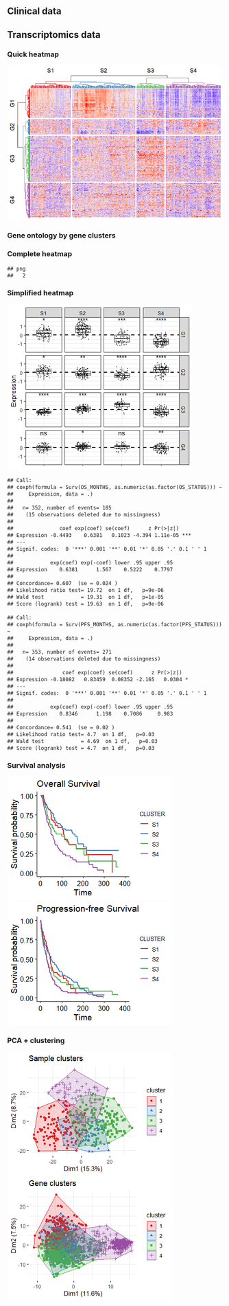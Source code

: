 ## Clinical data

## Transcriptomics data

### Quick heatmap

![](Report_DZ_metastasis_files/figure-markdown_strict/clustering-1.png)

### Gene ontology by gene clusters

### Complete heatmap

    ## png 
    ##   2

### Simplified heatmap

![](Report_DZ_metastasis_files/figure-markdown_strict/boxplot-1.png)

    ## Call:
    ## coxph(formula = Surv(OS_MONTHS, as.numeric(as.factor(OS_STATUS))) ~ 
    ##     Expression, data = .)
    ## 
    ##   n= 352, number of events= 185 
    ##    (15 observations deleted due to missingness)
    ## 
    ##               coef exp(coef) se(coef)      z Pr(>|z|)    
    ## Expression -0.4493    0.6381   0.1023 -4.394 1.11e-05 ***
    ## ---
    ## Signif. codes:  0 '***' 0.001 '**' 0.01 '*' 0.05 '.' 0.1 ' ' 1
    ## 
    ##            exp(coef) exp(-coef) lower .95 upper .95
    ## Expression    0.6381      1.567    0.5222    0.7797
    ## 
    ## Concordance= 0.607  (se = 0.024 )
    ## Likelihood ratio test= 19.72  on 1 df,   p=9e-06
    ## Wald test            = 19.31  on 1 df,   p=1e-05
    ## Score (logrank) test = 19.63  on 1 df,   p=9e-06

    ## Call:
    ## coxph(formula = Surv(PFS_MONTHS, as.numeric(as.factor(PFS_STATUS))) ~ 
    ##     Expression, data = .)
    ## 
    ##   n= 353, number of events= 271 
    ##    (14 observations deleted due to missingness)
    ## 
    ##                coef exp(coef) se(coef)      z Pr(>|z|)  
    ## Expression -0.18082   0.83459  0.08352 -2.165   0.0304 *
    ## ---
    ## Signif. codes:  0 '***' 0.001 '**' 0.01 '*' 0.05 '.' 0.1 ' ' 1
    ## 
    ##            exp(coef) exp(-coef) lower .95 upper .95
    ## Expression    0.8346      1.198    0.7086     0.983
    ## 
    ## Concordance= 0.541  (se = 0.02 )
    ## Likelihood ratio test= 4.7  on 1 df,   p=0.03
    ## Wald test            = 4.69  on 1 df,   p=0.03
    ## Score (logrank) test = 4.7  on 1 df,   p=0.03

### Survival analysis

![](Report_DZ_metastasis_files/figure-markdown_strict/survival-1.png)![](Report_DZ_metastasis_files/figure-markdown_strict/survival-2.png)

### PCA + clustering

![](Report_DZ_metastasis_files/figure-markdown_strict/PCA-1.png)![](Report_DZ_metastasis_files/figure-markdown_strict/PCA-2.png)
